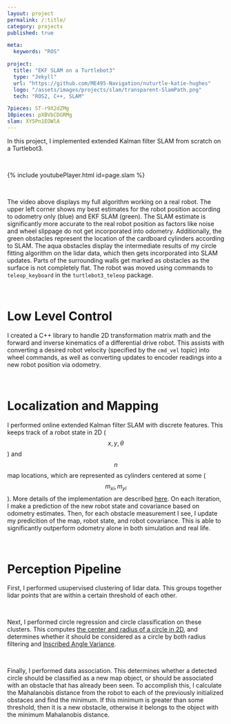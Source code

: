 ```yaml
---
layout: project
permalink: /:title/
category: projects
published: true

meta:
  keywords: "ROS"

project:
  title: "EKF SLAM on a Turtlebot3"
  type: "Jekyll"
  url: "https://github.com/ME495-Navigation/nuturtle-katie-hughes"
  logo: "/assets/images/projects/slam/transparent-SlamPath.png"
  tech: "ROS2, C++, SLAM"

7pieces: ST-r9X2dZMg
10pieces: pXBVbCDGRMg
slam: XY5Pn1EOWlA
---
```


In this project, I implemented extended Kalman filter SLAM from scratch on a Turtlebot3. 



<br>

{% include youtubePlayer.html id=page.slam %}

<br>

The video above displays my full algorithm working on a real robot. The upper left corner shows my best estimates for the robot position according to odometry only (blue) and EKF SLAM (green). The SLAM estimate is significantly more accurate to the real robot position as factors like noise and wheel slippage do not get incorporated into odometry. Additionally, the green obstacles represent the location of the cardboard cylinders according to SLAM. The aqua obstacles display the intermediate results of my circle fitting algorithm on the lidar data, which then gets incorporated into SLAM updates. Parts of the surrounding walls get marked as obstacles as the surface is not completely flat. The robot was moved using commands to `teleop_keyboard` in the `turtlebot3_teleop` package.

<br>

# Low Level Control

I created a C++ library to handle 2D transformation matrix math and the forward and inverse kinematics of a differential drive robot. This assists with converting a desired robot velocity (specified by the `cmd_vel` topic) into wheel commands, as well as converting updates to encoder readings into a new robot position via odometry.

<br>

# Localization and Mapping

I performed online extended Kalman filter SLAM with discrete features. This keeps track of a robot state in 2D ($$x, y, \theta$$) and $$n$$ map locations, which are represented as cylinders centered at some ($$m_{xi}, m_{yi}$$). More details of the implementation are described <a href="https://nu-msr.github.io/navigation_site/lectures/slam/slam.pdf" target="_blank"><u>here</u></a>. On each iteration, I make a prediction of the new robot state and covariance based on odometry estimates. Then, for each obstacle measurement I see, I update my predicition of the map, robot state, and robot covariance. This is able to significantly outperform odometry alone in both simulation and real life. 

<br>

# Perception Pipeline

First, I performed usupervised clustering of lidar data. This groups together lidar points that are within a certain threshold of each other. 

<br>

Next, I performed circle regression and circle classification on these clusters. This computes <a href="https://projecteuclid.org/journals/electronic-journal-of-statistics/volume-3/issue-none/Error-analysis-for-circle-fitting-algorithms/10.1214/09-EJS419.full" target="_blank"><u>the center and radius of a circle in 2D</u></a>, and determines whether it should be considered as a circle by both radius filtering and <a href="https://ieeexplore.ieee.org/document/1570721" target="_blank"><u>Inscribed Angle Variance</u></a>. 

<br>

Finally, I performed data association. This determines whether a detected circle should be classified as a new map object, or should be associated with an obstacle that has already been seen. To accomplish this, I calculate the Mahalanobis distance from the robot to each of the previously initialized obstaces and find the minimum. If this minimum is greater than some threshold, then it is a new obstacle, otherwise it belongs to the object with the minimum Mahalanobis distance. 

<br><br>

<!-- {% include youtubePlayer.html id=page.10pieces %} -->

